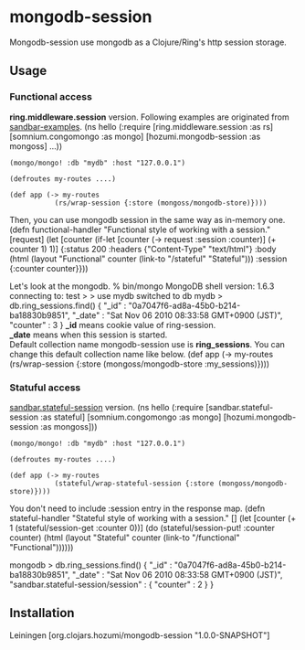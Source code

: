 # mongodb-session

Mongodb-session use mongodb as a Clojure/Ring's http session storage.

## Usage
### Functional access
**ring.middleware.session** version. Following examples are originated from [sandbar-examples](https://github.com/brentonashworth/sandbar-examples/blob/master/sessions/src/sandbar/examples/session_demo.clj).
    (ns hello
      (:require [ring.middleware.session :as rs]
                [somnium.congomongo :as mongo]
                [hozumi.mongodb-session :as mongoss]
	        ...))
	    
    (mongo/mongo! :db "mydb" :host "127.0.0.1")

    (defroutes my-routes ....)
    
    (def app (-> my-routes
               (rs/wrap-session {:store (mongoss/mongodb-store)})))

Then, you can use mongodb session in the same way as in-memory one.
    (defn functional-handler
      "Functional style of working with a session."
      [request]
      (let [counter (if-let [counter (-> request :session :counter)]
                      (+ counter 1)
                      1)]
        {:status 200
         :headers {"Content-Type" "text/html"}
         :body (html
                (layout "Functional" counter (link-to "/stateful" "Stateful")))
         :session {:counter counter}}))

Let's look at the mongodb.
    % bin/mongo
    MongoDB shell version: 1.6.3
    connecting to: test
    >
    > use mydb
    switched to db mydb
    > db.ring_sessions.find()
    { "_id" : "0a7047f6-ad8a-45b0-b214-ba18830b9851",
      "_date" : "Sat Nov 06 2010 08:33:58 GMT+0900 (JST)", "counter" : 3 }
**_id** means cookie value of ring-session.<br>
**_date** means when this session is started.<br>
Default collection name mongodb-session use is **ring_sessions**. You can change this default collection name like below.
    (def app (-> my-routes
               (rs/wrap-session {:store (mongoss/mongodb-store :my_sessions)})))

### Statuful access
[sandbar.stateful-session](https://github.com/brentonashworth/sandbar) version.
    (ns hello
      (:require [sandbar.stateful-session :as stateful]
                [somnium.congomongo :as mongo]
                [hozumi.mongodb-session :as mongoss]))
	    
    (mongo/mongo! :db "mydb" :host "127.0.0.1")
    
    (defroutes my-routes ....)

    (def app (-> my-routes
               (stateful/wrap-stateful-session {:store (mongoss/mongodb-store)})))
You don't need to include :session entry in the response map.
    (defn stateful-handler
      "Stateful style of working with a session."
      []
      (let [counter (+ 1 (stateful/session-get :counter 0))]
        (do (stateful/session-put! :counter counter)
            (html
                 (layout "Stateful" counter (link-to "/functional" "Functional"))))))

mongodb
    > db.ring_sessions.find()
    { "_id" : "0a7047f6-ad8a-45b0-b214-ba18830b9851",
      "_date" : "Sat Nov 06 2010 08:33:58 GMT+0900 (JST)",
      "sandbar.stateful-session/session" : { "counter" : 2 } }

## Installation
Leiningen
    [org.clojars.hozumi/mongodb-session "1.0.0-SNAPSHOT"]

